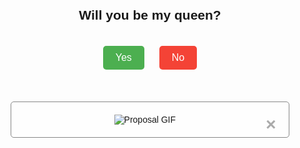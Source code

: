 <!DOCTYPE html>
<html lang="en">
<head>
<meta charset="UTF-8">
<meta name="viewport" content="width=device-width, initial-scale=1.0">
<title>Proposal</title>
<style>
  body {
    font-family: Arial, sans-serif;
    text-align: center;
  }
  .proposal {
    margin-top: 100px;
  }
  button {
    padding: 10px 20px;
    font-size: 16px;
    cursor: pointer;
    border: none;
    border-radius: 5px;
    margin-top: 20px;
  }
  #yesBtn {
    background-color: #4CAF50;
    color: white;
    margin-right: 20px;
  }
  #noBtn {
    background-color: #f44336;
    color: white;
  }
  
  /* Modal styles */
  .modal {
    display: none;
    position: fixed;
    z-index: 1;
    left: 0;
    top: 0;
    width: 100%;
    height: 100%;
    background-color: rgba(0,0,0,0.5);
  }
  .modal-content {
    background-color: #fefefe;
    margin: 10% auto;
    padding: 20px;
    border: 1px solid #888;
    width: 80%;
    max-width: 600px;
    border-radius: 5px;
  }
  .close {
    color: #aaa;
    float: right;
    font-size: 28px;
    font-weight: bold;
  }
</style>
</head>
<body>
<div class="proposal">
  <h2>Will you be my queen?</h2>
  <button id="yesBtn" onclick="handleResponse(true)">Yes</button>
  <button id="noBtn" onclick="handleResponse(false)">No</button>
</div>

<!-- Modal HTML -->
<div id="gifModal" class="modal">
  <div class="modal-content">
    <span class="close" onclick="closeModal()">&times;</span>
    <img src="https://media.tenor.com/images/3e1ff44c90e52ff1defe6b5dbaf225ca/tenor.gif%22%20alt=%22HABIBTI%22%20id=%22my-gif" alt="Proposal GIF" style="max-width: 100%;">
  </div>
</div>

<script>
  function handleResponse(response) {
    if (response) {
      // Display modal with GIF
      document.getElementById('gifModal').style.display = "block";
    } else {
      alert("I will wait for your decision.");
      while (true) {
        var newResponse = confirm("Have you changed your mind? Will you be my queen?");
        if (newResponse) {
          alert("Congratulations! You said yes! You are now my queen!");
          break;
        }
      }
    }
  }

  function closeModal() {
    document.getElementById('gifModal').style.display = "none";
  }
</script>
</body>
</html>
